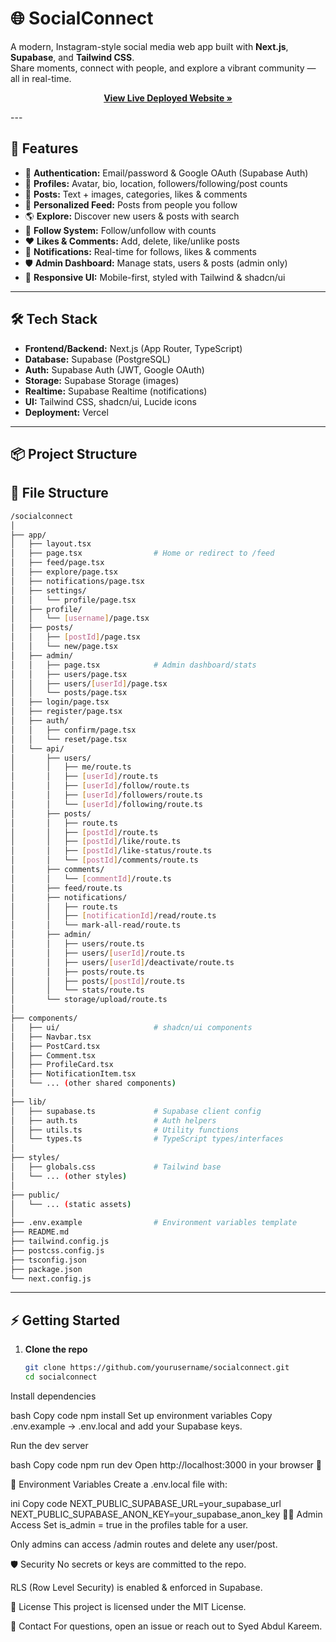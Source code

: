 # 🌐 SocialConnect

A modern, Instagram-style social media web app built with **Next.js**, **Supabase**, and **Tailwind CSS**.  
Share moments, connect with people, and explore a vibrant community — all in real-time.

<p align="center">
  <a href="https://socialconnect-bptg.vercel.app/login"><strong>View Live Deployed Website »</strong></a>
</p>
---

## 🚀 Features

- 🔐 **Authentication:** Email/password & Google OAuth (Supabase Auth)  
- 👤 **Profiles:** Avatar, bio, location, followers/following/post counts  
- 📝 **Posts:** Text + images, categories, likes & comments  
- 📰 **Personalized Feed:** Posts from people you follow  
- 🌎 **Explore:** Discover new users & posts with search  
- 🔗 **Follow System:** Follow/unfollow with counts  
- ❤️ **Likes & Comments:** Add, delete, like/unlike posts  
- 🔔 **Notifications:** Real-time for follows, likes & comments  
- 🛡 **Admin Dashboard:** Manage stats, users & posts (admin only)  
- 📱 **Responsive UI:** Mobile-first, styled with Tailwind & shadcn/ui  

---

## 🛠️ Tech Stack

- **Frontend/Backend:** Next.js (App Router, TypeScript)  
- **Database:** Supabase (PostgreSQL)  
- **Auth:** Supabase Auth (JWT, Google OAuth)  
- **Storage:** Supabase Storage (images)  
- **Realtime:** Supabase Realtime (notifications)  
- **UI:** Tailwind CSS, shadcn/ui, Lucide icons  
- **Deployment:** Vercel  

---

## 📦 Project Structure

## 📂 File Structure

```bash
/socialconnect
│
├── app/
│   ├── layout.tsx
│   ├── page.tsx                # Home or redirect to /feed
│   ├── feed/page.tsx
│   ├── explore/page.tsx
│   ├── notifications/page.tsx
│   ├── settings/
│   │   └── profile/page.tsx
│   ├── profile/
│   │   └── [username]/page.tsx
│   ├── posts/
│   │   ├── [postId]/page.tsx
│   │   └── new/page.tsx
│   ├── admin/
│   │   ├── page.tsx            # Admin dashboard/stats
│   │   ├── users/page.tsx
│   │   ├── users/[userId]/page.tsx
│   │   └── posts/page.tsx
│   ├── login/page.tsx
│   ├── register/page.tsx
│   ├── auth/
│   │   ├── confirm/page.tsx
│   │   └── reset/page.tsx
│   └── api/
│       ├── users/
│       │   ├── me/route.ts
│       │   ├── [userId]/route.ts
│       │   ├── [userId]/follow/route.ts
│       │   ├── [userId]/followers/route.ts
│       │   └── [userId]/following/route.ts
│       ├── posts/
│       │   ├── route.ts
│       │   ├── [postId]/route.ts
│       │   ├── [postId]/like/route.ts
│       │   ├── [postId]/like-status/route.ts
│       │   └── [postId]/comments/route.ts
│       ├── comments/
│       │   └── [commentId]/route.ts
│       ├── feed/route.ts
│       ├── notifications/
│       │   ├── route.ts
│       │   ├── [notificationId]/read/route.ts
│       │   └── mark-all-read/route.ts
│       ├── admin/
│       │   ├── users/route.ts
│       │   ├── users/[userId]/route.ts
│       │   ├── users/[userId]/deactivate/route.ts
│       │   ├── posts/route.ts
│       │   ├── posts/[postId]/route.ts
│       │   └── stats/route.ts
│       └── storage/upload/route.ts
│
├── components/
│   ├── ui/                     # shadcn/ui components
│   ├── Navbar.tsx
│   ├── PostCard.tsx
│   ├── Comment.tsx
│   ├── ProfileCard.tsx
│   ├── NotificationItem.tsx
│   └── ... (other shared components)
│
├── lib/
│   ├── supabase.ts             # Supabase client config
│   ├── auth.ts                 # Auth helpers
│   ├── utils.ts                # Utility functions
│   └── types.ts                # TypeScript types/interfaces
│
├── styles/
│   ├── globals.css             # Tailwind base
│   └── ... (other styles)
│
├── public/
│   └── ... (static assets)
│
├── .env.example                # Environment variables template
├── README.md
├── tailwind.config.js
├── postcss.config.js
├── tsconfig.json
├── package.json
└── next.config.js
```

---

## ⚡ Getting Started

1. **Clone the repo**
   ```bash
   git clone https://github.com/yourusername/socialconnect.git
   cd socialconnect
Install dependencies

bash
Copy code
npm install
Set up environment variables
Copy .env.example → .env.local and add your Supabase keys.

Run the dev server

bash
Copy code
npm run dev
Open http://localhost:3000 in your browser 🚀

📝 Environment Variables
Create a .env.local file with:

ini
Copy code
NEXT_PUBLIC_SUPABASE_URL=your_supabase_url
NEXT_PUBLIC_SUPABASE_ANON_KEY=your_supabase_anon_key
🧑‍💻 Admin Access
Set is_admin = true in the profiles table for a user.

Only admins can access /admin routes and delete any user/post.


🛡️ Security
No secrets or keys are committed to the repo.

RLS (Row Level Security) is enabled & enforced in Supabase.

📄 License
This project is licensed under the MIT License.


💬 Contact
For questions, open an issue or reach out to Syed Abdul Kareem.
